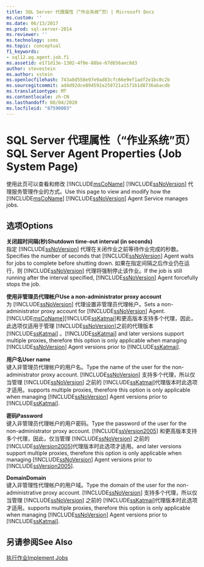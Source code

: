 ```yaml
---
title: SQL Server 代理属性（“作业系统”页）| Microsoft Docs
ms.custom: ''
ms.date: 06/13/2017
ms.prod: sql-server-2014
ms.reviewer: ''
ms.technology: ssms
ms.topic: conceptual
f1_keywords:
- sql12.ag.agent.job.f1
ms.assetid: e171d13e-1302-4f0e-88be-67d656aec8d3
author: stevestein
ms.author: sstein
ms.openlocfilehash: 743a8d558e97e9ad83cfc66e9ef1adf2e1bc0c2b
ms.sourcegitcommit: ad4d92dce894592a259721a1571b1d8736abacdb
ms.translationtype: MT
ms.contentlocale: zh-CN
ms.lasthandoff: 08/04/2020
ms.locfileid: "87590003"
---
```

# <a name="sql-server-agent-properties-job-system-page"></a><span data-ttu-id="b68a6-102">SQL Server 代理属性（“作业系统”页）</span><span class="sxs-lookup"><span data-stu-id="b68a6-102">SQL Server Agent Properties (Job System Page)</span></span>
  <span data-ttu-id="b68a6-103">使用此页可以查看和修改 [!INCLUDE[msCoName](../../includes/msconame-md.md)] [!INCLUDE[ssNoVersion](../../includes/ssnoversion-md.md)] 代理服务管理作业的方式。</span><span class="sxs-lookup"><span data-stu-id="b68a6-103">Use this page to view and modify how the [!INCLUDE[msCoName](../../includes/msconame-md.md)] [!INCLUDE[ssNoVersion](../../includes/ssnoversion-md.md)] Agent Service manages jobs.</span></span>  
  
## <a name="options"></a><span data-ttu-id="b68a6-104">选项</span><span class="sxs-lookup"><span data-stu-id="b68a6-104">Options</span></span>  
 <span data-ttu-id="b68a6-105">**关闭超时间隔(秒)**</span><span class="sxs-lookup"><span data-stu-id="b68a6-105">**Shutdown time-out interval (in seconds)**</span></span>  
 <span data-ttu-id="b68a6-106">指定 [!INCLUDE[ssNoVersion](../../includes/ssnoversion-md.md)] 代理在关闭作业之前等待作业完成的秒数。</span><span class="sxs-lookup"><span data-stu-id="b68a6-106">Specifies the number of seconds that [!INCLUDE[ssNoVersion](../../includes/ssnoversion-md.md)] Agent waits for jobs to complete before shutting down.</span></span> <span data-ttu-id="b68a6-107">如果在指定间隔之后作业仍在运行，则 [!INCLUDE[ssNoVersion](../../includes/ssnoversion-md.md)] 代理将强制停止该作业。</span><span class="sxs-lookup"><span data-stu-id="b68a6-107">If the job is still running after the interval specified, [!INCLUDE[ssNoVersion](../../includes/ssnoversion-md.md)] Agent forcefully stops the job.</span></span>  
  
 <span data-ttu-id="b68a6-108">**使用非管理员代理帐户**</span><span class="sxs-lookup"><span data-stu-id="b68a6-108">**Use a non-administrator proxy account**</span></span>  
 <span data-ttu-id="b68a6-109">为 [!INCLUDE[ssNoVersion](../../includes/ssnoversion-md.md)] 代理设置非管理员代理帐户。</span><span class="sxs-lookup"><span data-stu-id="b68a6-109">Sets a non-administrator proxy account for [!INCLUDE[ssNoVersion](../../includes/ssnoversion-md.md)] Agent.</span></span> [!INCLUDE[msCoName](../../includes/msconame-md.md)]<span data-ttu-id="b68a6-110">[!INCLUDE[ssKatmai](../../includes/sskatmai-md.md)]和更高版本支持多个代理，因此，此选项仅适用于管理 [!INCLUDE[ssNoVersion](../../includes/ssnoversion-md.md)]之前的代理版本 [!INCLUDE[ssKatmai](../../includes/sskatmai-md.md)] 。</span><span class="sxs-lookup"><span data-stu-id="b68a6-110">[!INCLUDE[ssKatmai](../../includes/sskatmai-md.md)] and later versions support multiple proxies, therefore this option is only applicable when managing [!INCLUDE[ssNoVersion](../../includes/ssnoversion-md.md)] Agent versions prior to [!INCLUDE[ssKatmai](../../includes/sskatmai-md.md)].</span></span>  
  
 <span data-ttu-id="b68a6-111">**用户名**</span><span class="sxs-lookup"><span data-stu-id="b68a6-111">**User name**</span></span>  
 <span data-ttu-id="b68a6-112">键入非管理员代理帐户的用户名。</span><span class="sxs-lookup"><span data-stu-id="b68a6-112">Type the name of the user for the non-administrator proxy account.</span></span> [!INCLUDE[ssNoVersion](../../includes/ssnoversion-md.md)] <span data-ttu-id="b68a6-113">支持多个代理，所以仅当管理 [!INCLUDE[ssNoVersion](../../includes/ssnoversion-md.md)] 之前的 [!INCLUDE[ssKatmai](../../includes/sskatmai-md.md)]代理版本时此选项才适用。</span><span class="sxs-lookup"><span data-stu-id="b68a6-113">supports multiple proxies, therefore this option is only applicable when managing [!INCLUDE[ssNoVersion](../../includes/ssnoversion-md.md)] Agent versions prior to [!INCLUDE[ssKatmai](../../includes/sskatmai-md.md)].</span></span>  
  
 <span data-ttu-id="b68a6-114">**密码**</span><span class="sxs-lookup"><span data-stu-id="b68a6-114">**Password**</span></span>  
 <span data-ttu-id="b68a6-115">键入非管理员代理帐户的用户密码。</span><span class="sxs-lookup"><span data-stu-id="b68a6-115">Type the password of the user for the non-administrator proxy account.</span></span> [!INCLUDE[ssVersion2005](../../includes/ssversion2005-md.md)] <span data-ttu-id="b68a6-116">和更高版本支持多个代理，因此，仅当管理 [!INCLUDE[ssNoVersion](../../includes/ssnoversion-md.md)] 之前的 [!INCLUDE[ssVersion2005](../../includes/ssversion2005-md.md)]代理版本时此选项才适用。</span><span class="sxs-lookup"><span data-stu-id="b68a6-116">and later versions support multiple proxies, therefore this option is only applicable when managing [!INCLUDE[ssNoVersion](../../includes/ssnoversion-md.md)] Agent versions prior to [!INCLUDE[ssVersion2005](../../includes/ssversion2005-md.md)].</span></span>  
  
 <span data-ttu-id="b68a6-117">**Domain**</span><span class="sxs-lookup"><span data-stu-id="b68a6-117">**Domain**</span></span>  
 <span data-ttu-id="b68a6-118">键入非管理性代理帐户的用户域。</span><span class="sxs-lookup"><span data-stu-id="b68a6-118">Type the domain of the user for the non-administrative proxy account.</span></span> [!INCLUDE[ssNoVersion](../../includes/ssnoversion-md.md)] <span data-ttu-id="b68a6-119">支持多个代理，所以仅当管理 [!INCLUDE[ssNoVersion](../../includes/ssnoversion-md.md)] 之前的 [!INCLUDE[ssKatmai](../../includes/sskatmai-md.md)]代理版本时此选项才适用。</span><span class="sxs-lookup"><span data-stu-id="b68a6-119">supports multiple proxies, therefore this option is only applicable when managing [!INCLUDE[ssNoVersion](../../includes/ssnoversion-md.md)] Agent versions prior to [!INCLUDE[ssKatmai](../../includes/sskatmai-md.md)].</span></span>  
  
## <a name="see-also"></a><span data-ttu-id="b68a6-120">另请参阅</span><span class="sxs-lookup"><span data-stu-id="b68a6-120">See Also</span></span>  
 [<span data-ttu-id="b68a6-121">执行作业</span><span class="sxs-lookup"><span data-stu-id="b68a6-121">Implement Jobs</span></span>](implement-jobs.md)  
  
  
